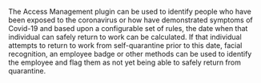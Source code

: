 The Access Management plugin can be used to identify people who have been exposed to the coronavirus or how have demonstrated symptoms of Covid-19 and based upon a configurable set of rules, the date when that individual can safely return to work can be calculated.  If that individual attempts to return to work from self-quarantine prior to this date, facial recognition, an employee badge or other methods can be used to identify the employee and flag them as not yet being able to safely return from quarantine.
